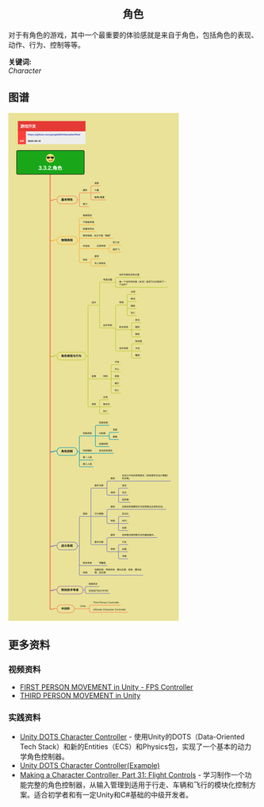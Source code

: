 <h2 align="center">角色</h2>
<p>
对于有角色的游戏，其中一个最重要的体验感就是来自于角色，包括角色的表现、动作、行为、控制等等。
</p>

**关键词:**<br/>
*Character*

## 图谱
![图片加载中...](../../exports/3.3.2.角色.png?raw=true)

## 更多资料
### 视频资料
* [FIRST PERSON MOVEMENT in Unity - FPS Controller](https://www.youtube.com/watch?v=_QajrabyTJc)
* [THIRD PERSON MOVEMENT in Unity](https://www.youtube.com/watch?v=4HpC--2iowE)

### 实践资料
* [Unity DOTS Character Controller](https://www.vertexfragment.com/ramblings/unity-dots-character-controller) - 使用Unity的DOTS（Data-Oriented Tech Stack）和新的Entities（ECS）和Physics包，实现了一个基本的动力学角色控制器。
* [Unity DOTS Character Controller(Example)](https://github.com/ssell/UnityDotsCharacterController)
* [Making a Character Controller, Part 31: Flight Controls](https://www.youtube.com/watch?v=fqB-8z6-jeQ) - 学习制作一个功能完整的角色控制器，从输入管理到适用于行走、车辆和飞行的模块化控制方案。适合初学者和有一定Unity和C#基础的中级开发者。
